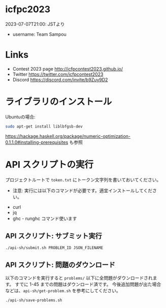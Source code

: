 # icfpc2023

2023-07-07T21:00: JSTより

* username: Team Sampou

# Links

* Contest 2023 page http://icfpcontest2023.github.io/
* Twitter https://twitter.com/icfpcontest2023
* Discord https://discord.com/invite/b9Zuy9D2

# ライブラリのインストール

Ubuntuの場合:

```bash
sudo apt-get install liblbfgsb-dev
```

https://hackage.haskell.org/package/numeric-optimization-0.1.1.0#installing-prerequisites も参照

# API スクリプトの実行

プロジェクトルートで `token.txt` にトークン文字列を書いておいてください。

* 注意: 実行には以下のコマンドが必要です。適宜インストールしてください。

- curl
- jq
- ghc - runghc コマンド使います

## API スクリプト: サブミット実行

```shell
./api-sh/submit.sh PROBLEM_ID JSON_FILENAME
```

## API スクリプト: 問題のダウンロード

以下のコマンドを実行すると `problems/` 以下に全問題がダウンロードされます。
すでに 1-45 までの問題はダウンロード済です。 今後追加問題が出た場合などは、`api-sh/get-problem.sh` を参考にしてください。

```shell
./api-sh/save-problems.sh
```
